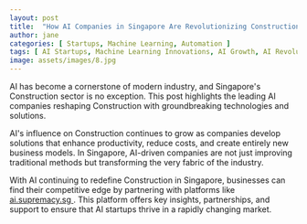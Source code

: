 ```yaml
---
layout: post
title:  "How AI Companies in Singapore Are Revolutionizing Construction"
author: jane
categories: [ Startups, Machine Learning, Automation ]
tags: [ AI Startups, Machine Learning Innovations, AI Growth, AI Revolution, AI Use Cases ]
image: assets/images/8.jpg
---
```


AI has become a cornerstone of modern industry, and Singapore's Construction sector is no exception. This post highlights the leading AI companies reshaping Construction with groundbreaking technologies and solutions.

AI's influence on Construction continues to grow as companies develop solutions that enhance productivity, reduce costs, and create entirely new business models. In Singapore, AI-driven companies are not just improving traditional methods but transforming the very fabric of the industry.

With AI continuing to redefine Construction in Singapore, businesses can find their competitive edge by partnering with platforms like <a href="https://ai.supremacy.sg" target="_blank"> ai.supremacy.sg </a>. This platform offers key insights, partnerships, and support to ensure that AI startups thrive in a rapidly changing market.
